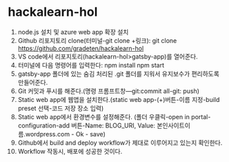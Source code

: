 # hackalearn-hol
1. node.js 설치 및 azure web app 확장 설치
2. Github 리포지토리 clone(터미널-git clone +링크): git clone https://github.com/gradeten/hackalearn-hol
3. VS code에서 리포지토리(hackalearn-hol>gatsby-app)를 열어준다.
4. 터미널에 다음 명령어를 입력한다:
npm install
npm start
5. gatsby-app 폴더에 있는 숨김 처리된 .git 폴더를 지워서 유지보수가 편리하도록 만들어준다.
6. Git 커밋과 푸시를 해준다.(명령 프롬프트창—git:commit all-git: push)
7. Static web app에 웹앱을 설치한다.(static web app-(+)버튼-이름 지정-build preset 선택-코드 저장 장소 입력)
8. Static web app에서 환경변수를 설정해준다. (폴더 우클릭-open in portal-configuration-add 버튼-Name: BLOG_URI, Value: 본인사이트이름.wordpress.com - Ok - save)
9. Github에서 build and deploy workflow가 제대로 이루어지고 있는지 확인한다.
10. Workflow 작동시, 배포에 성공한 것이다.
